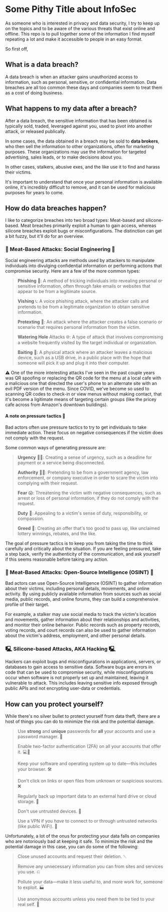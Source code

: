 # Some Pithy Title about InfoSec

As someone who is interested in privacy and data security, I try to keep up on the topics and to be aware of the various threats that exist online and offline. This repo is to pull together some of the information I find myself repeating a lot and make it accessible to people in an easy format.

So first off,


## What is a data breach?

A data breach is when an attacker gains unauthorized access to information, such as personal, sensitive, or confidential information. Data breaches are all too common these days and companies seem to treat them as a cost of doing business.

## What happens to my data after a breach?

After a data breach, the sensitive information that has been obtained is typically sold, traded, leveraged against you, used to pivot into another attack, or released publically.

In some cases, the data obtained in a breach may be sold to **data brokers**, who then sell the information to other organizations, often for marketing purposes. These organizations may use the information for targeted advertising, sales leads, or to make decisions about you.

In other cases, stalkers, abusive exes, and the like use it to find and harass their victims.

It's important to understand that once your personal information is available online, it's incredibly difficult to remove, and it can be used for malicious purposes for years to come.


## How do data breaches happen?

I like to categorize breaches into two broad types: Meat-based and silicone-based. Meat breaches primarily exploit a human to gain access, whereas silicone breaches exploit bugs or misconfigurations. The distinction can get a bit fuzzy, but it'll do for an overview.


### 🍖 Meat-Based Attacks: Social Engineering 🍖

Social engineering attacks are methods used by attackers to manipulate individuals into divulging confidential information or performing actions that compromise security. Here are a few of the more common types:

 > **Phishing** 🎣: A method of tricking individuals into revealing personal or sensitive information, often through fake emails or websites that appear to be from a legitimate source.
>
> **Vishing** 📞: A voice phishing attack, where the attacker calls and pretends to be from a legitimate organization to obtain sensitive information.
>
> **Pretexting** 💬: An attack where the attacker creates a false scenario or scenario that requires personal information from the victim.
>
> **Watering Hole** Attacks 🌐: A type of attack that involves compromising a website frequently visited by the target individual or organization.
>
> **Baiting** 💾: A physical attack where an attacker leaves a malicious device, such as a USB drive, in a public place with the hope that someone will pick it up and plug it into their computer.

⚠ One of the more interesting attacks I've seen in the past couple years was QR spoofing or replacing the QR code for the menu at a local cafe with a malicious one that directed the user's phone to an alternate site with an evil PDF version of the menu. Since COVID, we've become so used to scanning QR codes to check-in or view menus without making contact, that it's become a ligitimate means of targeting certain groups (like the pricey cafe across from Amazon's downtown buildings).


#### A note on pressure tactics 💬

Bad actors often use pressure tactics to try to get individuals to take immediate action. These focus on negative consequences if the victim does not comply with the request.

Some common ways of generating pressure are:

> **Urgency** 🏃‍♀️: Creating a sense of urgency, such as a deadline for payment or a service being disconnected.
>
> **Authority** 💂‍♂️: Pretending to be from a government agency, law enforcement, or company executive in order to scare the victim into complying with their request.
>
> **Fear** 😱: Threatening the victim with negative consequences, such as arrest or loss of personal information, if they do not comply with the request.
>
> **Duty** 🙇: Appealing to a victim's sense of duty, responsibility, or compassion.
> 
> **Greed** 💸: Creating an offer that's too good to pass up, like unclaimed lottery winnings, rebates, and the like.
 
 
The goal of pressure tactics is to keep you from taking the time to think carefully and critically about the situation. If you are feeling pressured, take a step back, verify the authenticity of the communication, and ask yourself if this seems reasonable before taking any action.


### 🍖 Meat-Based Attacks: Open-Source Intelligence (OSINT) 🍖

Bad actors can use Open-Source Intelligence (OSINT) to gather information about their victims, including personal details, movements, and online activity. By using publicly available information from sources such as social media, public records, and online forums, they can build a comprehensive profile of their target.

For example, a stalker may use social media to track the victim's location and movements, gather information about their relationships and activities, and monitor their online behavior. Public records such as property records, voting records, and court records can also be used to gather information about the victim's address, employment, and other personal details.


### 🖳 Silicone-based Attacks, AKA Hacking 🖳

Hackers can exploit bugs and misconfigurations in applications, servers, or databases to gain access to sensitive data. Software bugs are errors in code that can be used to compromise security, while misconfigurations occur when software is not properly set up and maintained, leaving it vulnerable to attack. This includes leaving sensitive info exposed through public APIs and not encrypting user-data or credentials.


## How can you protect yourself?

While there's no silver bullet to protect yourself from data theft, there are a host of things you can do to minimize the risk and the potential damage.

> Use **strong** and **unique** passwords for **all** your accounts and use a password manager. 🔑
> 
> Enable two-factor authentication (2FA) on all your accounts that offer it. 💻📱
> 
> Keep your software and operating system up to date—this includes your browser. 🛠️
> 
> Don't click on links or open files from unknown or suspicious sources. ❌
> 
> Regularly back up important data to an external hard drive or cloud storage. 💾
> 
> Don't use untrusted devices. 🤨
> 
> Use a VPN if you *have* to connect to or through untrusted networks (like public WiFi). 🍯


Unfortunately, a lot of the onus for protecting your data falls on companies who are notoriously bad at keeping it safe. To minimize the risk and the potential damage in this case, you can do some of the following:

> Close unused accounts and request their deletion. ␡
> 
> Remove any unnecessary information you can from sites and services you use. ⎌
> 
> Pollute your data—make it less useful to, and more work for, someone to exploit. 🏭
> 
> Use anonymous accounts unless you need them to be tied to your real self. 🥷

